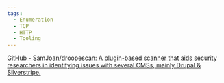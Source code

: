 ```yaml
---
tags:
  - Enumeration
  - TCP
  - HTTP
  - Tooling
---
```


[GitHub - SamJoan/droopescan: A plugin-based scanner that aids security researchers in identifying issues with several CMSs, mainly Drupal & Silverstripe.](https://github.com/SamJoan/droopescan)
